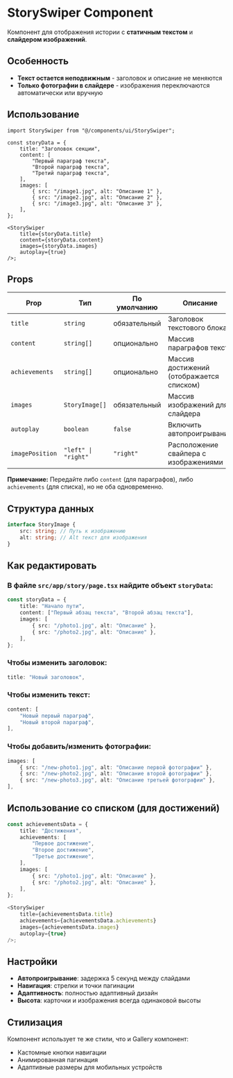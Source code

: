 # StorySwiper Component

Компонент для отображения истории с **статичным текстом** и **слайдером изображений**.

## Особенность

-   **Текст остается неподвижным** - заголовок и описание не меняются
-   **Только фотографии в слайдере** - изображения переключаются автоматически или вручную

## Использование

```tsx
import StorySwiper from "@/components/ui/StorySwiper";

const storyData = {
    title: "Заголовок секции",
    content: [
        "Первый параграф текста",
        "Второй параграф текста",
        "Третий параграф текста",
    ],
    images: [
        { src: "/image1.jpg", alt: "Описание 1" },
        { src: "/image2.jpg", alt: "Описание 2" },
        { src: "/image3.jpg", alt: "Описание 3" },
    ],
};

<StorySwiper
    title={storyData.title}
    content={storyData.content}
    images={storyData.images}
    autoplay={true}
/>;
```

## Props

| Prop            | Тип                 | По умолчанию | Описание                                 |
| --------------- | ------------------- | ------------ | ---------------------------------------- |
| `title`         | `string`            | обязательный | Заголовок текстового блока               |
| `content`       | `string[]`          | опционально  | Массив параграфов текста                 |
| `achievements`  | `string[]`          | опционально  | Массив достижений (отображается списком) |
| `images`        | `StoryImage[]`      | обязательный | Массив изображений для слайдера          |
| `autoplay`      | `boolean`           | `false`      | Включить автопроигрывание                |
| `imagePosition` | `"left" \| "right"` | `"right"`    | Расположение свайпера с изображениями    |

**Примечание:** Передайте либо `content` (для параграфов), либо `achievements` (для списка), но не оба одновременно.

## Структура данных

```typescript
interface StoryImage {
    src: string; // Путь к изображению
    alt: string; // Alt текст для изображения
}
```

## Как редактировать

### В файле `src/app/story/page.tsx` найдите объект `storyData`:

```typescript
const storyData = {
    title: "Начало пути",
    content: ["Первый абзац текста", "Второй абзац текста"],
    images: [
        { src: "/photo1.jpg", alt: "Описание" },
        { src: "/photo2.jpg", alt: "Описание" },
    ],
};
```

### Чтобы изменить заголовок:

```typescript
title: "Новый заголовок",
```

### Чтобы изменить текст:

```typescript
content: [
    "Новый первый параграф",
    "Новый второй параграф",
],
```

### Чтобы добавить/изменить фотографии:

```typescript
images: [
    { src: "/new-photo1.jpg", alt: "Описание первой фотографии" },
    { src: "/new-photo2.jpg", alt: "Описание второй фотографии" },
    { src: "/new-photo3.jpg", alt: "Описание третьей фотографии" },
],
```

## Использование со списком (для достижений)

```typescript
const achievementsData = {
    title: "Достижения",
    achievements: [
        "Первое достижение",
        "Второе достижение",
        "Третье достижение",
    ],
    images: [
        { src: "/photo1.jpg", alt: "Описание" },
        { src: "/photo2.jpg", alt: "Описание" },
    ],
};

<StorySwiper
    title={achievementsData.title}
    achievements={achievementsData.achievements}
    images={achievementsData.images}
    autoplay={true}
/>;
```

## Настройки

-   **Автопроигрывание**: задержка 5 секунд между слайдами
-   **Навигация**: стрелки и точки пагинации
-   **Адаптивность**: полностью адаптивный дизайн
-   **Высота**: карточки и изображения всегда одинаковой высоты

## Стилизация

Компонент использует те же стили, что и Gallery компонент:

-   Кастомные кнопки навигации
-   Анимированная пагинация
-   Адаптивные размеры для мобильных устройств
